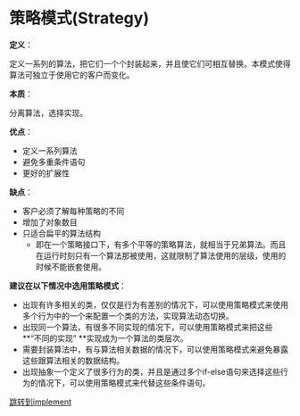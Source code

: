 # 策略模式(Strategy)

**定义**：

定义一系列的算法，把它们一个个封装起来，并且使它们可相互替换。本模式使得算法可独立于使用它的客户而变化。

**本质**：

分离算法，选择实现。

**优点**：

- 定义一系列算法
- 避免多重条件语句
- 更好的扩展性

**缺点**：

- 客户必须了解每种策略的不同
- 增加了对象数目
- 只适合扁平的算法结构
  - 即在一个策略接口下，有多个平等的策略算法，就相当于兄弟算法。而且在运行时刻只有一个算法那被使用，这就限制了算法使用的层级，使用的时候不能嵌套使用。

**建议在以下情况中选用策略模式**：

- 出现有许多相关的类，仅仅是行为有差别的情况下，可以使用策略模式来使用多个行为中的一个来配置一个类的方法，实现算法动态切换。
- 出现同一个算法，有很多不同实现的情况下，可以使用策略模式来把这些 **“不同的实现” **实现成为一个算法的类层次。
- 需要封装算法中，有与算法相关数据的情况下，可以使用策略模式来避免暴露这些跟算法相关的数据结构。
- 出现抽象一个定义了很多行为的类，并且是通过多个if-else语句来选择这些行为的情况下，可以使用策略模式来代替这些条件语句。

[跳转到implement](../../implement/strategy)